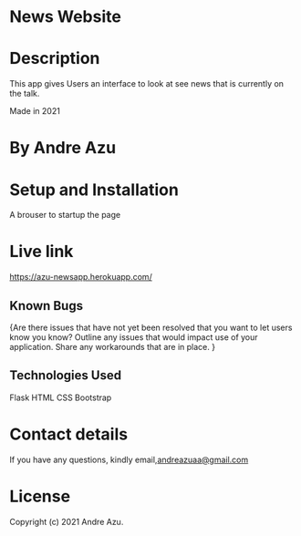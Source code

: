 # News Website
# Description
This app gives Users an interface to look at see news that is currently on the talk.

Made in 2021

# By Andre Azu
# Setup and Installation
A brouser to startup the page 

# Live link
https://azu-newsapp.herokuapp.com/
 
## Known Bugs
{Are there issues that have not yet been resolved that you want to let users know you know? Outline any issues that would impact use of your application. Share any workarounds that are in place. }
## Technologies Used
Flask
HTML
CSS
Bootstrap
# Contact details
If you have any questions, kindly email,andreazuaa@gmail.com
# License
Copyright (c) 2021 Andre Azu.